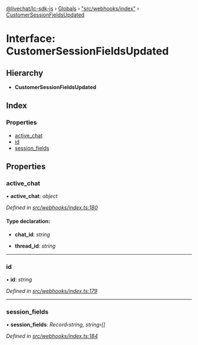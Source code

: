 [@livechat/lc-sdk-js](../README.md) › [Globals](../globals.md) › ["src/webhooks/index"](../modules/_src_webhooks_index_.md) › [CustomerSessionFieldsUpdated](_src_webhooks_index_.customersessionfieldsupdated.md)

# Interface: CustomerSessionFieldsUpdated

## Hierarchy

* **CustomerSessionFieldsUpdated**

## Index

### Properties

* [active_chat](_src_webhooks_index_.customersessionfieldsupdated.md#active_chat)
* [id](_src_webhooks_index_.customersessionfieldsupdated.md#id)
* [session_fields](_src_webhooks_index_.customersessionfieldsupdated.md#session_fields)

## Properties

###  active_chat

• **active_chat**: *object*

*Defined in [src/webhooks/index.ts:180](https://github.com/livechat/lc-sdk-js/blob/aff69b2/src/webhooks/index.ts#L180)*

#### Type declaration:

* **chat_id**: *string*

* **thread_id**: *string*

___

###  id

• **id**: *string*

*Defined in [src/webhooks/index.ts:179](https://github.com/livechat/lc-sdk-js/blob/aff69b2/src/webhooks/index.ts#L179)*

___

###  session_fields

• **session_fields**: *Record‹string, string›[]*

*Defined in [src/webhooks/index.ts:184](https://github.com/livechat/lc-sdk-js/blob/aff69b2/src/webhooks/index.ts#L184)*
